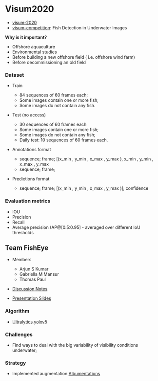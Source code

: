 # Visum2020

+ [visum-2020](https://github.com/visum-summerschool/visum-2020)
+ [visum-competition](https://github.com/visum-summerschool/visum-competition2020): Fish Detection in Underwater Images

**Why is it important?**
+ Offshore aquaculture
+ Environmental studies
+ Before building a new offshore field ( i.e. offshore wind farm)
+ Before decommissioning an old field

### Dataset

+ Train
  + 84 sequences of 60 frames each;
  + Some images contain one or more fish;
  + Some images do not contain any fish.
  
+ Test (no access)
  + 30 sequences of 60 frames each
  + Some images contain one or more fish;
  + Some images do not contain any fish;
  + Daily test: 10 sequences of 60 frames each.
  
+ Annotations format
  + sequence; frame; [(x_min , y_min , x_max , y_max ), x_min , y_min , x_max , y_max
  + sequence; frame;
  
+ Predictions format
  + sequence; frame; [(x_min , y_min , x_max , y_max )]; confidence

### Evaluation metrics
  + IOU
  + Precision
  + Recall
  + Average precision (AP@[0.5:0.95] - averaged over different IoU thresholds
 
## Team FishEye
+ Members
  + Arjun S Kumar
  + Gabriella M Mansur
  + Thomas Paul 
  
+ [Discussion Notes](https://docs.google.com/document/d/1ZsbtSF3w8XVaRTAvtOWZsQTpCUJeGjc9XE1LMQ6Xwks/edit?usp=sharing)

+ [Presentation Slides](https://docs.google.com/presentation/d/1xTYOzhSLPM0J6NmJVVaoDJxWOCEnXBZidQ4RtLBXyco/edit#slide=id.g8bd97f6c0a_0_41)

### Algorithm
+ [Ultralytics yolov5](https://github.com/ultralytics/yolov5)

### Challenges
+ Find ways to deal with the big variability of visibility conditions underwater;

### Strategy
+ Implemented augmentation [Albumentations](https://github.com/albumentations-team)

